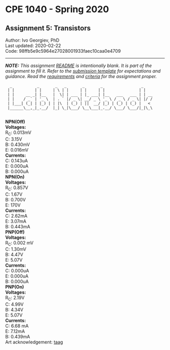 # CPE 1040 - Spring 2020

## Assignment 5: Transistors

Author: Ivo Georgiev, PhD  
Last updated: 2020-02-22  
Code: 98ffb5e9c5964e27028001933faec10caa0e4709  

---

_**NOTE:** This assignment [README](README.md) is _intentionally_ blank. It is part of the assignment to fill it. Refer to the [submission template](submission-template.md) for expectations and guidance. Read the [requirements](requirements.md) and [criteria](criteria.md) for the assignment proper._


```
  _           _       _   _       _       _                 _    
 | |         | |     | \ | |     | |     | |               | |   
 | |     __ _| |__   |  \| | ___ | |_ ___| |__   ___   ___ | | __
 | |    / _` | '_ \  | . ` |/ _ \| __/ _ \ '_ \ / _ \ / _ \| |/ /
 | |___| (_| | |_) | | |\  | (_) | ||  __/ |_) | (_) | (_) |   < 
 |______\__,_|_.__/  |_| \_|\___/ \__\___|_.__/ \___/ \___/|_|\_\
                                                                                                                      
```
**NPN(Off)  
  Voltages:**  
    R<sub>C</sub>: 0.013mV  
    C: 3.15V  
    B: 0.430mV  
    E: 0.016mV  
  **Currents:**  
    C: 0.143uA  
    E: 0.000uA  
    B: 0.000uA  
**NPN(On)  
  Voltages:**  
    R<sub>C</sub>: 0.857V  
    C: 1.67V  
    B: 0.700V  
    E: 170V  
  **Currents:**  
    C: 2.62mA  
    E: 3.07mA  
    B: 0.443mA  
**PNP(Off)  
  Voltages:**  
    R<sub>C</sub>: 0.002 mV  
    C: 1.30mV  
    B: 4.47V  
    E: 5.07V  
  **Currents:**  
    C: 0.000uA  
    E: 0.000uA  
    B: 0.000uA  
**PNP(On)  
  Voltages:**  
    R<sub>C</sub>: 2.19V  
    C: 4.99V  
    B: 4.34V  
    E: 5.07V  
  **Currents:**  
    C: 6.68 mA  
    E: 7.12mA  
    B: 0.439mA  
Art acknowledgement: [taag](http://patorjk.com/software/taag/)
